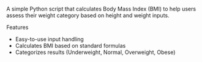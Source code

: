 

A simple Python script that calculates Body Mass Index (BMI) to help users assess their weight category based on height and weight inputs.  

Features  
- Easy-to-use input handling  
- Calculates BMI based on standard formulas  
- Categorizes results (Underweight, Normal, Overweight, Obese)
